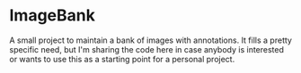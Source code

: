 # ImageBank

A small project to maintain a bank of images with annotations. It fills a pretty specific need, but I'm sharing the code here in case anybody is interested or wants to use this as a starting point for a personal project.




